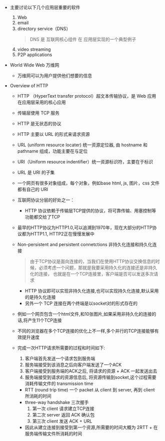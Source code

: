 - 主要讨论以下几个应用层重要的软件
  1. Web
  2. email
  3. directory service（DNS）
     > DNS 是 互联网核心组件 在 应用层实现的一个典型例子
  4. video streaming
  5. P2P applications

- World Wide Web 万维网
  - 万维网可以为用户提供他们想要的信息

- Overview of HTTP

  - HTTP （HyperText transfer protocol）超文本传输协议，是 Web 应用在应用层采用的核心应用
  - 传输层使用 TCP 服务
  - HTTP 是无状态的协议
  - HTTP 主要以 URL 的形式来请求资源
  - URL (uniform resource locater) 统一资源定位器, 由 hostname 和 pathname 组成，功能主要在与定位
  - URI（Uniform resource indentifier）统一资源标识符，主要在于标识
  - URL 是 URI 的子集
  - 一个网页有很多对象组成，每个对象，例如base html, js, 图片，css 文件 都有自己的 URI
  - 互联网协议分层的好处之一：
    - HTTP 协议依赖于传输层TCP提供的协议，将可靠传输、用塞控制等功能都交给了TCP
  - 最早的HTTP协议为HTTP1.0,可以追溯到1970年，现在大部分的HTTP协议都为HTTP1.1, HTTP2正在慢慢发展中

  - Non-persistent and persistent connetctions 非持久化连接和持久化连接

    > 由于TCP协议是面向连接的，当我们在使用HTTP协议交换信息的时候，必须考虑一个问题，那就是我要采用持久化的连接还是非持久化的连接，
    > 也就是在一个TCP连接里，客户端是否可以发送多次请求

    - HTTP 协议即可以实现非持久化连接,也可以实现持久化连接,默认采用的是持久化连接
    - 另外一个 TCP 连接在两个终端是以socket对的形式存在的

  - 例如一个网页包含一个html文件,和10张图片,如果采用非持久化的连接的话,将产生11个TCP连接
  - 不同的浏览器在多个TCP连接的优化上不一样,多个并行的TCP连接能够有效提升速度
  - 完成一次HTTP请求所需要的过程和时间如下:
    1. 客户端首先发送一个请求包到服务端
    2. 服务端接受到该消息之后向客户端发送了一个ACK
    3. 客户端接受到服务端的ACK之后, 将请求的资源 + ACK 一起发送出去
    4. 服务端接受到请求的资源信息后, 将资源传输到socket,这个过程需要消耗传输文件的 transmission time

    - RTT (round trip time) 一个 packet 从 client 到 server, 再到 client 所消耗的时间
    - three-way handshake 三次握手
      1. 第一次 client 请求建立TCP连接
      2. 第二次 server 返回 ACK 确认包
      3. 第三次 client 发送 ACK + URL
    - 因此从建立连接到接受到第一个资源,所需要的时间大概为 2RTT + 在服务端传输文件所消耗的时间